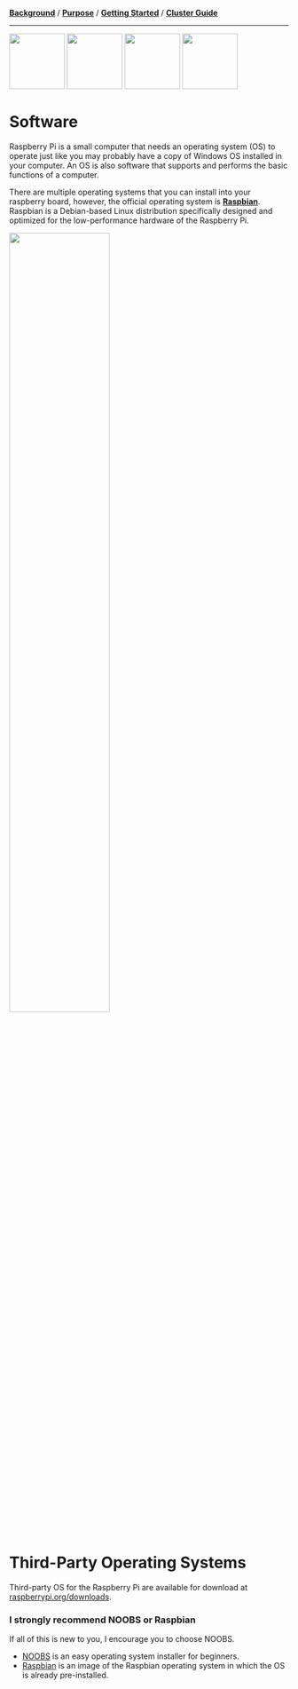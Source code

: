 [**Background**](Background.md) / [**Purpose**](Purpose.md) / [**Getting Started**](Getting_Started.md) / [**Cluster Guide**](Cluster_Guide.md)

---

<img src="https://cloud.githubusercontent.com/assets/10035308/22178091/cf7ebdf8-dfe2-11e6-9d19-f7bd06cc7751.png" width="100px" height="100px"/> <img src="https://image.flaticon.com/icons/svg/226/226772.svg" width="100px" height="100px"/> <img src="https://image.flaticon.com/icons/svg/888/888882.svg" width="100px" height="100px"/> <img src="https://image.flaticon.com/icons/svg/2/2235.svg" width="100px" height="100px"/>


# Software
Raspberry Pi is a small computer that needs an operating system (OS) to operate just like you may probably have a copy of Windows OS installed in your computer. An OS is also software that supports and performs the basic functions of a computer.

There are multiple operating systems that you can install into your raspberry board, however, the official operating system is [**Raspbian**](https://www.raspberrypi.org/downloads/raspbian/). Raspbian is a Debian-based Linux distribution specifically designed and optimized for the low-performance hardware of the Raspberry Pi.

<img src="https://www.raspberrypi.org/app/uploads/2016/09/origdesk.jpg" width="60%"/>


# Third-Party Operating Systems
Third-party OS for the Raspberry Pi are available for download at [raspberrypi.org/downloads](https://www.raspberrypi.org/downloads/).


### I strongly recommend NOOBS or Raspbian
If all of this is new to you, I encourage you to choose NOOBS.
- [NOOBS](https://www.raspberrypi.org/downloads/noobs/) is an easy operating system installer for beginners.
- [Raspbian](https://www.raspberrypi.org/downloads/raspbian/) is an image of the Raspbian operating system in which the OS is already pre-installed.
